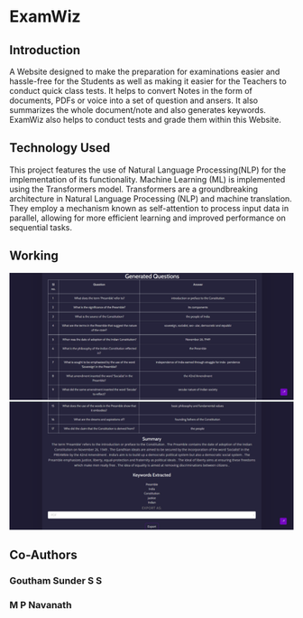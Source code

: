 # ExamWiz

## Introduction
A Website designed to make the preparation for examinations easier and hassle-free for the Students as well as making it easier for the Teachers to conduct quick class tests.
It helps to convert Notes in the form of documents, PDFs or voice into a set of question
and ansers. It also summarizes the whole document/note and also generates keywords. 
ExamWiz also helps to conduct tests and grade them within this Website.
<br>

## Technology Used
This project features the use of Natural Language Processing(NLP) for the implementation of
its functionality. Machine Learning (ML) is implemented using the Transformers model. Transformers are a groundbreaking architecture in Natural Language Processing (NLP) and machine translation. They employ a mechanism known as self-attention 
to process input data in parallel, allowing for more efficient learning and improved performance on sequential tasks.

## Working
![alt text](<media\Screenshot (25).png>)
![alt text](<media\Screenshot (26).png>)

## Co-Authors

### Goutham Sunder S S
### M P Navanath